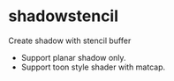 # shadowstencil
Create shadow with stencil buffer
- Support planar shadow only.
- Support toon style shader with matcap.
